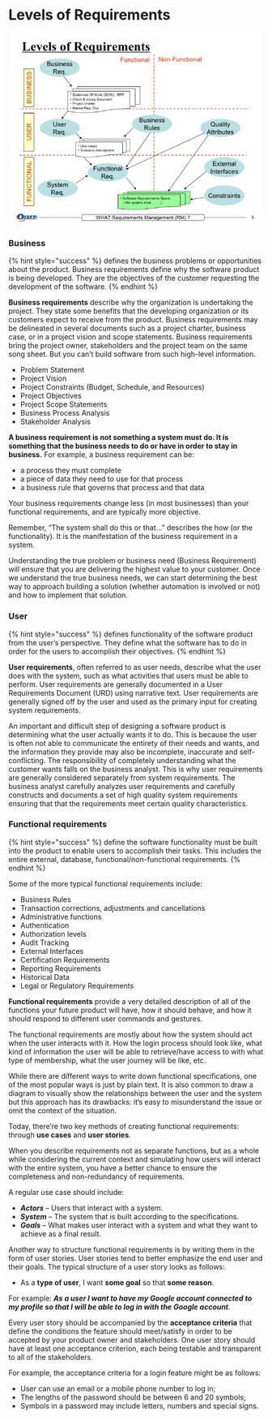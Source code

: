 # Levels of Requirements

![](../../.gitbook/assets/image%20%28149%29.png)

### Business

{% hint style="success" %}
defines the business problems or opportunities about the product. Business requirements define why the software product is being developed. They are the objectives of the customer requesting the development of the software.
{% endhint %}

**Business requirements** describe why the organization is undertaking the project. They state some benefits that the developing organization or its customers expect to receive from the product. Business requirements may be delineated in several documents such as a project charter, business case, or in a project vision and scope statements. Business requirements bring the project owner, stakeholders and the project team on the same song sheet. But you can’t build software from such high-level information.

* Problem Statement
* Project Vision
* Project Constraints \(Budget, Schedule, and Resources\)
* Project Objectives
* Project Scope Statements
* Business Process Analysis
* Stakeholder Analysis

**A business requirement is not something a system must do. It is something that the business needs to do or have in order to stay in business.** For example, a business requirement can be:

* a process they must complete
* a piece of data they need to use for that process
* a business rule that governs that process and that data

Your business requirements change less \(in most businesses\) than your functional requirements, and are typically more objective. 

Remember, “The system shall do this or that…” describes the how \(or the functionality\). It is the manifestation of the business requirement in a system.

Understanding the true problem or business need \(Business Requirement\) will ensure that you are delivering the highest value to your customer. Once we understand the true business needs, we can start determining the best way to approach building a solution \(whether automation is involved or not\) and how to implement that solution.

### User

{% hint style="success" %}
defines functionality of the software product from the user’s perspective. They define what the software has to do in order for the users to accomplish their objectives.
{% endhint %}

**User requirements**, often referred to as user needs, describe what the user does with the system, such as what activities that users must be able to perform. User requirements are generally documented in a User Requirements Document \(URD\) using narrative text. User requirements are generally signed off by the user and used as the primary input for creating system requirements.

An important and difficult step of designing a software product is determining what the user actually wants it to do. This is because the user is often not able to communicate the entirety of their needs and wants, and the information they provide may also be incomplete, inaccurate and self-conflicting. The responsibility of completely understanding what the customer wants falls on the business analyst. This is why user requirements are generally considered separately from system requirements. The business analyst carefully analyzes user requirements and carefully constructs and documents a set of high quality system requirements ensuring that that the requirements meet certain quality characteristics.

### Functional requirements

{% hint style="success" %}
define the software functionality must be built into the product to enable users to accomplish their tasks. This includes the entire external, database, functional/non-functional requirements.
{% endhint %}

Some of the more typical functional requirements include:

* Business Rules
* Transaction corrections, adjustments and cancellations
* Administrative functions
* Authentication
* Authorization levels
* Audit Tracking
* External Interfaces
* Certification Requirements
* Reporting Requirements
* Historical Data
* Legal or Regulatory Requirements

**Functional requirements** provide a very detailed description of all of the functions your future product will have, how it should behave, and how it should respond to different user commands and gestures.

The functional requirements are mostly about how the system should act when the user interacts with it. How the login process should look like, what kind of information the user will be able to retrieve/have access to with what type of membership, what the user journey will be like, etc.

While there are different ways to write down functional specifications, one of the most popular ways is just by plain text. It is also common to draw a diagram to visually show the relationships between the user and the system but this approach has its drawbacks: it’s easy to misunderstand the issue or omit the context of the situation.

Today, there’re two key methods of creating functional requirements: through **use cases** and **user stories**.

When you describe requirements not as separate functions, but as a whole while considering the current context and simulating how users will interact with the entire system, you have a better chance to ensure the completeness and non-redundancy of requirements.

A regular use case should include:

* _**Actors**_ – Users that interact with a system.
* _**System**_ – The system that is built according to the specifications.
* _**Goals**_ – What makes user interact with a system and what they want to achieve as a final result.

Another way to structure functional requirements is by writing them in the form of user stories. User stories tend to better emphasize the end user and their goals. The typical structure of a user story looks as follows:

* As a **type of user**, I want **some goal** so that **some reason**.

For example: _**As a user I want to have my Google account connected to my profile so that I will be able to log in with the Google account**_.

Every user story should be accompanied by the **acceptance criteria** that define the conditions the feature should meet/satisfy in order to be accepted by your product owner and stakeholders. One user story should have at least one acceptance criterion, each being testable and transparent to all of the stakeholders.

For example, the acceptance criteria for a login feature might be as follows:

* User can use an email or a mobile phone number to log in;
* The lengths of the password should be between 6 and 20 symbols;
* Symbols in a password may include letters, numbers and special signs.

